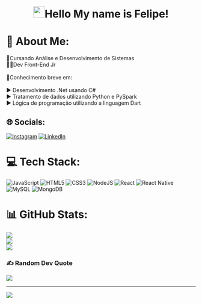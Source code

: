 <h1 align="center">
    <img src="https://raw.githubusercontent.com/kaueMarques/kaueMarques/master/hi.gif" width="30px">Hello My name is Felipe!
</h1>

# 💫 About Me:
📒Cursando Análise e Desenvolvimento de Sistemas<br>👩‍💻Dev Front-End Jr<br><br>📝Conhecimento breve em:<br><br>▶ Desenvolvimento .Net usando C#<br>▶ Tratamento de dados utilizando Python e PySpark<br>▶ Lógica de programação utilizando a linguagem Dart<br>


## 🌐 Socials:
[![Instagram](https://img.shields.io/badge/Instagram-%23E4405F.svg?logo=Instagram&logoColor=white)](https://instagram.com/wwfehh) [![LinkedIn](https://img.shields.io/badge/LinkedIn-%230077B5.svg?logo=linkedin&logoColor=white)](https://linkedin.com/in/luiz-felipe-selau-96ba6421b/) 

# 💻 Tech Stack:
![JavaScript](https://img.shields.io/badge/javascript-%23323330.svg?style=for-the-badge&logo=javascript&logoColor=%23F7DF1E) ![HTML5](https://img.shields.io/badge/html5-%23E34F26.svg?style=for-the-badge&logo=html5&logoColor=white) ![CSS3](https://img.shields.io/badge/css3-%231572B6.svg?style=for-the-badge&logo=css3&logoColor=white) ![NodeJS](https://img.shields.io/badge/node.js-6DA55F?style=for-the-badge&logo=node.js&logoColor=white) ![React](https://img.shields.io/badge/react-%2320232a.svg?style=for-the-badge&logo=react&logoColor=%2361DAFB) ![React Native](https://img.shields.io/badge/react_native-%2320232a.svg?style=for-the-badge&logo=react&logoColor=%2361DAFB) ![MySQL](https://img.shields.io/badge/mysql-%2300f.svg?style=for-the-badge&logo=mysql&logoColor=white) ![MongoDB](https://img.shields.io/badge/MongoDB-%234ea94b.svg?style=for-the-badge&logo=mongodb&logoColor=white)
# 📊 GitHub Stats:
![](https://github-readme-stats.vercel.app/api?username=felipeselau&theme=dracula&hide_border=false&include_all_commits=false&count_private=false)<br/>
![](https://github-readme-streak-stats.herokuapp.com/?user=felipeselau&theme=dracula&hide_border=false)<br/>
![](https://github-readme-stats.vercel.app/api/top-langs/?username=felipeselau&theme=dracula&hide_border=false&include_all_commits=false&count_private=false&layout=compact)

### ✍️ Random Dev Quote
![](https://quotes-github-readme.vercel.app/api?type=horizontal&theme=radical)

---
[![](https://visitcount.itsvg.in/api?id=felipeselau&icon=0&color=0)](https://visitcount.itsvg.in)
